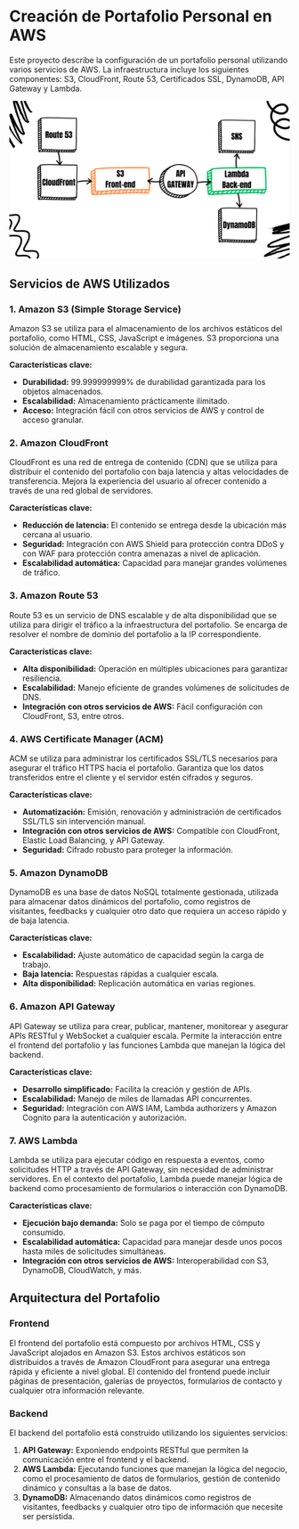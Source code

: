 # Creación de Portafolio Personal en AWS

Este proyecto describe la configuración de un portafolio personal utilizando varios servicios de AWS. La infraestructura incluye los siguientes componentes: S3, CloudFront, Route 53, Certificados SSL, DynamoDB, API Gateway y Lambda.

![IMAGE PORTAFOLIOS](https://github.com/jpiedramacas/my-portafolios/blob/main/mapa_mental_portafolio.png)

## Servicios de AWS Utilizados

### 1. Amazon S3 (Simple Storage Service)
Amazon S3 se utiliza para el almacenamiento de los archivos estáticos del portafolio, como HTML, CSS, JavaScript e imágenes. S3 proporciona una solución de almacenamiento escalable y segura.

**Características clave:**
- **Durabilidad:** 99.999999999% de durabilidad garantizada para los objetos almacenados.
- **Escalabilidad:** Almacenamiento prácticamente ilimitado.
- **Acceso:** Integración fácil con otros servicios de AWS y control de acceso granular.

### 2. Amazon CloudFront
CloudFront es una red de entrega de contenido (CDN) que se utiliza para distribuir el contenido del portafolio con baja latencia y altas velocidades de transferencia. Mejora la experiencia del usuario al ofrecer contenido a través de una red global de servidores.

**Características clave:**
- **Reducción de latencia:** El contenido se entrega desde la ubicación más cercana al usuario.
- **Seguridad:** Integración con AWS Shield para protección contra DDoS y con WAF para protección contra amenazas a nivel de aplicación.
- **Escalabilidad automática:** Capacidad para manejar grandes volúmenes de tráfico.

### 3. Amazon Route 53
Route 53 es un servicio de DNS escalable y de alta disponibilidad que se utiliza para dirigir el tráfico a la infraestructura del portafolio. Se encarga de resolver el nombre de dominio del portafolio a la IP correspondiente.

**Características clave:**
- **Alta disponibilidad:** Operación en múltiples ubicaciones para garantizar resiliencia.
- **Escalabilidad:** Manejo eficiente de grandes volúmenes de solicitudes de DNS.
- **Integración con otros servicios de AWS:** Fácil configuración con CloudFront, S3, entre otros.

### 4. AWS Certificate Manager (ACM)
ACM se utiliza para administrar los certificados SSL/TLS necesarios para asegurar el tráfico HTTPS hacia el portafolio. Garantiza que los datos transferidos entre el cliente y el servidor estén cifrados y seguros.

**Características clave:**
- **Automatización:** Emisión, renovación y administración de certificados SSL/TLS sin intervención manual.
- **Integración con otros servicios de AWS:** Compatible con CloudFront, Elastic Load Balancing, y API Gateway.
- **Seguridad:** Cifrado robusto para proteger la información.

### 5. Amazon DynamoDB
DynamoDB es una base de datos NoSQL totalmente gestionada, utilizada para almacenar datos dinámicos del portafolio, como registros de visitantes, feedbacks y cualquier otro dato que requiera un acceso rápido y de baja latencia.

**Características clave:**
- **Escalabilidad:** Ajuste automático de capacidad según la carga de trabajo.
- **Baja latencia:** Respuestas rápidas a cualquier escala.
- **Alta disponibilidad:** Replicación automática en varias regiones.

### 6. Amazon API Gateway
API Gateway se utiliza para crear, publicar, mantener, monitorear y asegurar APIs RESTful y WebSocket a cualquier escala. Permite la interacción entre el frontend del portafolio y las funciones Lambda que manejan la lógica del backend.

**Características clave:**
- **Desarrollo simplificado:** Facilita la creación y gestión de APIs.
- **Escalabilidad:** Manejo de miles de llamadas API concurrentes.
- **Seguridad:** Integración con AWS IAM, Lambda authorizers y Amazon Cognito para la autenticación y autorización.

### 7. AWS Lambda
Lambda se utiliza para ejecutar código en respuesta a eventos, como solicitudes HTTP a través de API Gateway, sin necesidad de administrar servidores. En el contexto del portafolio, Lambda puede manejar lógica de backend como procesamiento de formularios o interacción con DynamoDB.

**Características clave:**
- **Ejecución bajo demanda:** Solo se paga por el tiempo de cómputo consumido.
- **Escalabilidad automática:** Capacidad para manejar desde unos pocos hasta miles de solicitudes simultáneas.
- **Integración con otros servicios de AWS:** Interoperabilidad con S3, DynamoDB, CloudWatch, y más.

## Arquitectura del Portafolio

### Frontend
El frontend del portafolio está compuesto por archivos HTML, CSS y JavaScript alojados en Amazon S3. Estos archivos estáticos son distribuidos a través de Amazon CloudFront para asegurar una entrega rápida y eficiente a nivel global. El contenido del frontend puede incluir páginas de presentación, galerías de proyectos, formularios de contacto y cualquier otra información relevante.

### Backend
El backend del portafolio está construido utilizando los siguientes servicios:

1. **API Gateway:** Exponiendo endpoints RESTful que permiten la comunicación entre el frontend y el backend.
2. **AWS Lambda:** Ejecutando funciones que manejan la lógica del negocio, como el procesamiento de datos de formularios, gestión de contenido dinámico y consultas a la base de datos.
3. **DynamoDB:** Almacenando datos dinámicos como registros de visitantes, feedbacks y cualquier otro tipo de información que necesite ser persistida.
